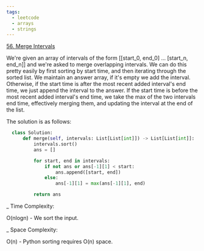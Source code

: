 ```yaml
---
tags:
  - leetcode
  - arrays
  - strings
---
```


<a href="https://leetcode.com/problems/merge-intervals/">56. Merge Intervals</a>

We're given an array of intervals of the form
[[start_0, end_0] ... [start_n, end_n]] and we're asked to merge overlapping
intervals. We can do this pretty easily by first sorting by start time, and then
iterating through the sorted list. We maintain an answer array, if it's empty we
add the interval. Otherwise, if the start time is after the most recent added
interval's end time, we just append the interval to the answer. If the start
time is before the most recent added interval's end time, we take the max of the
two intervals end time, effectively merging them, and updating the interval at
the end of the list.

The solution is as follows:

```python
  class Solution:
      def merge(self, intervals: List[List[int]]) -> List[List[int]]:
          intervals.sort()
          ans = []

          for start, end in intervals:
              if not ans or ans[-1][1] < start:
                  ans.append([start, end])
              else:
                  ans[-1][1] = max(ans[-1][1], end)

          return ans
```

\_ Time Complexity:

O(nlogn) - We sort the input.

\_ Space Complexity:

O(n) - Python sorting requires O(n) space.
